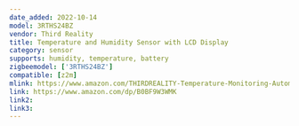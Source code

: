 ```yaml
---
date_added: 2022-10-14
model: 3RTHS24BZ
vendor: Third Reality 
title: Temperature and Humidity Sensor with LCD Display
category: sensor
supports: humidity, temperature, battery
zigbeemodel: ['3RTHS24BZ']
compatible: [z2m]
mlink: https://www.amazon.com/THIRDREALITY-Temperature-Monitoring-Automation-Batteries/dp/B0BF9W3WMK
link: https://www.amazon.com/dp/B0BF9W3WMK
link2: 
link3: 
---
```

